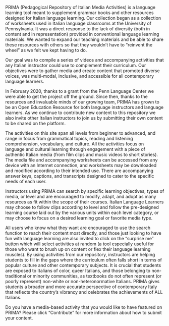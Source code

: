 PRIMA (Pedagogical Repository of Italian Media Activities) is a language learning tool meant to supplement grammar books and other resources designed for Italian language learning. Our collection began as a collection of worksheets used in Italian language classrooms at the University of Pennsylvania. It was a direct response to the lack of diversity (both in content and in representation) provided in conventional language learning materials. We wanted to expand our teaching materials and be able to share these resources with others so that they wouldn’t have to “reinvent the wheel” as we felt we kept having to do. 

Our goal was to compile a series of videos and accompanying activities that any Italian instructor could use to complement their curriculum. Our objectives were to gather media and create content that promoted diverse voices, was multi-modal, inclusive, and accessible for all contemporary language learners. 

In February 2020, thanks to a grant from the Penn Language Center we were able to get the project off the ground. Since then, thanks to the resources and invaluable minds of our growing team, PRIMA has grown to be an Open Education Resource for both language instructors and language learners. As we continue to contribute new content to this repository we also invite other Italian instructors to join us by submitting their own content to be shared on the platform. 

The activities on this site span all levels from beginner to advanced, and range in focus from grammatical topics, reading and listening comprehension, vocabulary, and culture. All the activities focus on language and cultural learning through engagement with a piece of authentic Italian media (from film clips and music videos to short stories). The media file and accompanying worksheets can be accessed from any device with an Internet connection, and worksheets may be downloaded and modified according to their intended use. There are accompanying answer keys, captions, and transcripts designed to cater to the specific needs of each user. 

Instructors using PRIMA can search by specific learning objectives, types of media, or level and are encouraged to modify, adapt, and adopt as many resources as fit within the scope of their courses. Italian Language Learners may choose to follow clips according to level and follow the pre-designed learning course laid out by the various units within each level category, or may choose to focus on a desired learning goal or favorite media type. 

All users who know what they want are encouraged to use the search function to reach their content most directly, and those just looking to have fun with language learning are also invited to click on the “surprise me” button which will select activities at random (a tool especially useful for those who want to brush up on content or flex their language learning muscles). 
By using activities from our repository, instructors are helping students to fill in the gaps where the curriculum often falls short in terms of popular culture and other contemporary subjects. It is crucial that students are exposed to Italians of color, queer Italians, and those belonging to non-traditional or minority communities, as textbooks do not often represent (or poorly represent) non-white or non-heteronormative Italians. PRIMA gives students a broader and more accurate perspective of contemporary Italy that reflects the country’s vibrancy and celebrates the achievements of ALL Italians.

Do you have a media-based activity that you would like to have featured on PRIMA? Please click “Contribute” for more information about how to submit your content.
